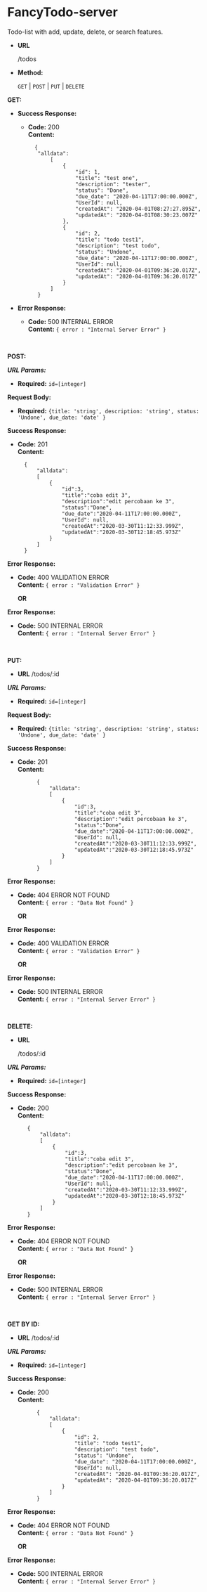 # FancyTodo-server

Todo-list with add, update, delete, or search features.


* **URL**

     /todos

* **Method:**

  `GET` | `POST` | `PUT` | `DELETE`


 **GET:**

   * **Success Response:**
     * **Code:** 200 <br />
     **Content:** 
         ```
           {
            "alldata": 
                [
                    {
                        "id": 1,
                        "title": "test one",
                        "description": "tester",
                        "status": "Done",
                        "due_date": "2020-04-11T17:00:00.000Z",
                        "UserId": null,
                        "createdAt": "2020-04-01T08:27:27.895Z",
                        "updatedAt": "2020-04-01T08:30:23.007Z"
                    },
                    {
                        "id": 2,
                        "title": "todo test1",
                        "description": "test todo",
                        "status": "Undone",
                        "due_date": "2020-04-11T17:00:00.000Z",
                        "UserId": null,
                        "createdAt": "2020-04-01T09:36:20.017Z",
                        "updatedAt": "2020-04-01T09:36:20.017Z"
                    }
                ]
            }
         ```


  * **Error Response:**
    * **Code:** 500 INTERNAL ERROR <br />
      **Content:** `{ error : "Internal Server Error" }`



<br/>



**POST:**

  ***URL Params:***
  * **Required:** `id=[integer]`
  
  **Request Body:**
  * **Required:** `{title: 'string', description: 'string', status: 'Undone', due_date: 'date' }`

  **Success Response:**
  * **Code:** 201 <br />
      **Content:** 
      ```
        {
            "alldata":
            [
                {
                    "id":3,
                    "title":"coba edit 3",
                    "description":"edit percobaan ke 3",
                    "status":"Done",
                    "due_date":"2020-04-11T17:00:00.000Z",
                    "UserId": null,
                    "createdAt":"2020-03-30T11:12:33.999Z",
                    "updatedAt":"2020-03-30T12:18:45.973Z"
                }
            ]
        }
      ```

  **Error Response:**
  * **Code:** 400 VALIDATION ERROR <br />
    **Content:** `{ error : "Validation Error" }`

    **OR**

  **Error Response:**
  * **Code:** 500 INTERNAL ERROR <br />
    **Content:** `{ error : "Internal Server Error" }`

<br/>

**PUT:**
 * **URL**
     /todos/:id

  ***URL Params:***
  * **Required:** `id=[integer]`

  **Request Body:**
  * **Required:** `{title: 'string', description: 'string', status: 'Undone', due_date: 'date' }`

  **Success Response:**
  * **Code:** 201 <br />
      **Content:** 
      ```
            {
                "alldata":
                [
                    {
                        "id":3,
                        "title":"coba edit 3",
                        "description":"edit percobaan ke 3",
                        "status":"Done",
                        "due_date":"2020-04-11T17:00:00.000Z",
                        "UserId": null,
                        "createdAt":"2020-03-30T11:12:33.999Z",
                        "updatedAt":"2020-03-30T12:18:45.973Z"
                    }
                ]
            }
      ```


  **Error Response:**
  * **Code:** 404 ERROR NOT FOUND <br />
    **Content:** `{ error : "Data Not Found" }`

    **OR**
  
  **Error Response:**
  * **Code:** 400 VALIDATION ERROR <br />
    **Content:** `{ error : "Validation Error" }`

    **OR**

  **Error Response:**
  * **Code:** 500 INTERNAL ERROR <br />
    **Content:** `{ error : "Internal Server Error" }`

<br/>

**DELETE:**

  * **URL**

     /todos/:id

  ***URL Params:***
  * **Required:** `id=[integer]`

  **Success Response:**
  * **Code:** 200 <br />
    **Content:** 
     ```
        {
            "alldata":
            [
                {
                    "id":3,
                    "title":"coba edit 3",
                    "description":"edit percobaan ke 3",
                    "status":"Done",
                    "due_date":"2020-04-11T17:00:00.000Z",
                    "UserId": null,
                    "createdAt":"2020-03-30T11:12:33.999Z",
                    "updatedAt":"2020-03-30T12:18:45.973Z"
                }
            ]
        }
     ```


  **Error Response:**
  * **Code:** 404 ERROR NOT FOUND <br />
    **Content:** `{ error : "Data Not Found" }`

    **OR**
  

  **Error Response:**
  * **Code:** 500 INTERNAL ERROR <br />
    **Content:** `{ error : "Internal Server Error" }`

<br/>

**GET BY ID:**

  * **URL**
     /todos/:id

  ***URL Params:***
  * **Required:** `id=[integer]`


  **Success Response:**
  * **Code:** 200 <br />
    **Content:** 
      ```
            {
                "alldata":
                [
                    {
                        "id": 2,
                        "title": "todo test1",
                        "description": "test todo",
                        "status": "Undone",
                        "due_date": "2020-04-11T17:00:00.000Z",
                        "UserId": null,
                        "createdAt": "2020-04-01T09:36:20.017Z",
                        "updatedAt": "2020-04-01T09:36:20.017Z"
                    }
                ]
            }
      ```

  **Error Response:**
  * **Code:** 404 ERROR NOT FOUND <br />
    **Content:** `{ error : "Data Not Found" }`

    **OR**

  **Error Response:**
  * **Code:** 500 INTERNAL ERROR <br />
    **Content:** `{ error : "Internal Server Error" }`


<br/>
